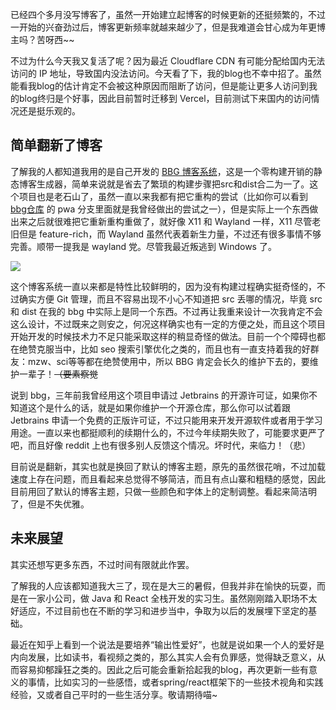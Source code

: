 已经四个多月没写博客了，虽然一开始建立起博客的时候更新的还挺频繁的，不过一开始的兴奋劲过后，博客更新频率就越来越少了，但是我难道会甘心成为年更博主吗？苦呀西~~

不过为什么今天我又复活了呢？因为最近 Cloudflare CDN 有可能分配给国内无法访问的 IP 地址，导致国内没法访问。今天看了下，我的blog也不幸中招了。虽然能看我blog的估计肯定不会被这种原因而阻断了访问，但是能让更多人访问到我的blog终归是个好事，因此目前暂时迁移到 Vercel，目前测试下来国内的访问情况还是挺乐观的。

## 简单翻新了博客

了解我的人都知道我用的是自己开发的 [BBG 博客系统](https://bbg.nekomoe.xyz/)，这是一个零构建开销的静态博客生成器，简单来说就是省去了繁琐的构建步骤把src和dist合二为一了。这个项目也是老石山了，虽然一直以来我都有把它重构的尝试（比如你可以看到 [bbg仓库](https://github.com/bbg-contributors/bbg) 的 pwa 分支里面就是我曾经做出的尝试之一），但是实际上一个东西做出来之后就很难把它重新重构重做了，就好像 X11 和 Wayland 一样，X11 尽管老旧但是 feature-rich，而 Wayland 虽然代表着新生力量，不过还有很多事情不够完善。顺带一提我是 wayland 党。尽管我最近叛逃到 Windows 了。

![](./20250709-223426.png)

这个博客系统一直以来都是特性比较鲜明的，因为没有构建过程确实挺奇怪的，不过确实方便 Git 管理，而且不容易出现不小心不知道把 src 丢哪的情况，毕竟 src 和 dist 在我的 bbg 中实际上是同一个东西。不过再让我重来设计一次我肯定不会这么设计，不过既来之则安之，何况这样确实也有一定的方便之处，而且这个项目开始开发的时候技术力不足只能采取这样的稍显奇怪的做法。目前一个个障碍也都在绝赞克服当中，比如 seo 搜索引擎优化之类的，而且也有一直支持着我的好群友：mzw、sci等等都在绝赞使用中，所以 BBG 肯定会长久的维护下去的，要维护一辈子！~~（要素察觉~~

说到 bbg，三年前我曾经用这个项目申请过 Jetbrains 的开源许可证，如果你不知道这个是什么的话，就是如果你维护一个开源仓库，那么你可以试着跟 Jetbrains 申请一个免费的正版许可证，不过只能用来开发开源软件或者用于学习用途。一直以来也都挺顺利的续期什么的，不过今年续期失败了，可能要求更严了吧，而且好像 reddit 上也有很多别人反馈这个情况。坏时代，来临力！（悲）

目前说是翻新，其实也就是换回了默认的博客主题，原先的虽然很花哨，不过加载速度上存在问题，而且看起来总觉得不够简洁，而且有点山寨和粗糙的感觉，因此目前用回了默认的博客主题，只做一些颜色和字体上的定制调整。看起来简洁明了，但是不失优雅。

## 未来展望

其实还想写更多东西，不过时间有限就此作罢。

了解我的人应该都知道我大三了，现在是大三的暑假，但我并非在愉快的玩耍，而是在一家小公司，做 Java 和 React 全栈开发的实习生。虽然刚刚踏入职场不太好适应，不过目前也在不断的学习和进步当中，争取为以后的发展埋下坚定的基础。

最近在知乎上看到一个说法是要培养“输出性爱好”，也就是说如果一个人的爱好是内向发展，比如读书，看视频之类的，那么其实人会有负罪感，觉得缺乏意义，从而容易抑郁躁狂之类的。因此之后可能会重新拾起我的blog，再次更新一些有意义的事情，比如实习的一些感悟，或者spring/react框架下的一些技术视角和实践经验，又或者自己平时的一些生活分享。敬请期待喵~
